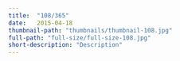 ```yaml
---
title:  "108/365"
date:   2015-04-18
thumbnail-path: "thumbnails/thumbnail-108.jpg"
full-path: "full-size/full-size-108.jpg"
short-description: "Description"
---
```


